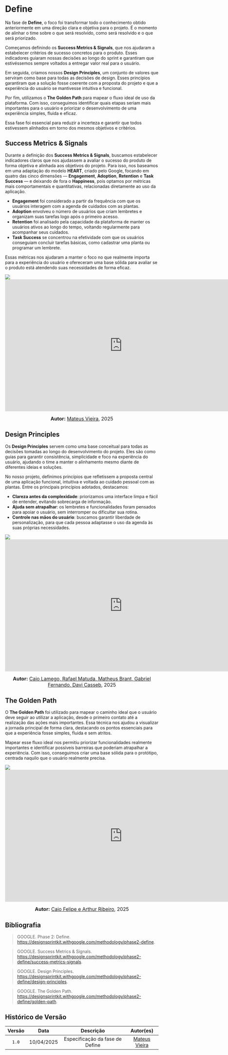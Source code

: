 # Define

Na fase de **Define**, o foco foi transformar todo o conhecimento obtido anteriormente em uma direção clara e objetiva para o projeto. É o momento de alinhar o time sobre o que será resolvido, como será resolvido e o que será priorizado.

Começamos definindo os **Success Metrics & Signals**, que nos ajudaram a estabelecer critérios de sucesso concretos para o produto. Esses indicadores guiaram nossas decisões ao longo do sprint e garantiram que estivéssemos sempre voltados a entregar valor real para o usuário.

Em seguida, criamos nossos **Design Principles**, um conjunto de valores que serviram como base para todas as decisões de design. Esses princípios garantiram que a solução fosse coerente com a proposta do projeto e que a experiência do usuário se mantivesse intuitiva e funcional.

Por fim, utilizamos o **The Golden Path** para mapear o fluxo ideal de uso da plataforma. Com isso, conseguimos identificar quais etapas seriam mais importantes para o usuário e priorizar o desenvolvimento de uma experiência simples, fluida e eficaz.

Essa fase foi essencial para reduzir a incerteza e garantir que todos estivessem alinhados em torno dos mesmos objetivos e critérios.

## Success Metrics & Signals

Durante a definição dos **Success Metrics & Signals**, buscamos estabelecer indicadores claros que nos ajudassem a avaliar o sucesso do produto de forma objetiva e alinhada aos objetivos do projeto. Para isso, nos baseamos em uma adaptação do modelo **HEART**, criado pelo Google, focando em quatro das cinco dimensões — **Engagement**, **Adoption**, **Retention** e **Task Success** — e deixando de fora o **Happiness**, pois optamos por métricas mais comportamentais e quantitativas, relacionadas diretamente ao uso da aplicação.

- **Engagement** foi considerado a partir da frequência com que os usuários interagem com a agenda de cuidados com as plantas.
- **Adoption** envolveu o número de usuários que criam lembretes e organizam suas tarefas logo após o primeiro acesso.
- **Retention** foi analisado pela capacidade da plataforma de manter os usuários ativos ao longo do tempo, voltando regularmente para acompanhar seus cuidados.
- **Task Success** se concentrou na efetividade com que os usuários conseguiam concluir tarefas básicas, como cadastrar uma planta ou programar um lembrete.

Essas métricas nos ajudaram a manter o foco no que realmente importa para a experiência do usuário e ofereceram uma base sólida para avaliar se o produto está atendendo suas necessidades de forma eficaz.

<img src="../../assets/successmetrics.jpg" />

<iframe width="768" height="432" src="https://miro.com/app/embed/uXjVIG9iqTs=/?pres=1&frameId=3458764623961302358&embedId=165185803284" frameborder="0" scrolling="no" allow="fullscreen; clipboard-read; clipboard-write" allowfullscreen></iframe>

<font size="3"><p style="text-align: center"><b>Autor:</b>  [Mateus Vieira](/), 2025</p></font>

## Design Principles

Os **Design Principles** servem como uma base conceitual para todas as decisões tomadas ao longo do desenvolvimento do projeto. Eles são como guias para garantir consistência, simplicidade e foco na experiência do usuário, ajudando o time a manter o alinhamento mesmo diante de diferentes ideias e soluções.

No nosso projeto, definimos princípios que refletissem a proposta central de uma aplicação funcional, intuitiva e voltada ao cuidado pessoal com as plantas. Entre os principais princípios adotados, destacamos:

- **Clareza antes da complexidade**: priorizamos uma interface limpa e fácil de entender, evitando sobrecarga de informação.
- **Ajuda sem atrapalhar**: os lembretes e funcionalidades foram pensados para apoiar o usuário, sem interromper ou dificultar sua rotina.
- **Controle nas mãos do usuário**: buscamos garantir liberdade de personalização, para que cada pessoa adaptasse o uso da agenda às suas próprias necessidades.

<img src="../../assets/designprincipals.jpg" />

<iframe width="768" height="432" src="https://miro.com/app/embed/uXjVIG9iqTs=/?pres=1&frameId=3458764623961302807&embedId=201133393028" frameborder="0" scrolling="no" allow="fullscreen; clipboard-read; clipboard-write" allowfullscreen></iframe>

<font size="3"><p style="text-align: center"><b>Autor:</b>  [Caio Lamego, Rafael Matuda, Matheus Brant, Gabriel Fernando, Davi Casseb](/), 2025</p></font>

## The Golden Path

O **The Golden Path** foi utilizado para mapear o caminho ideal que o usuário deve seguir ao utilizar a aplicação, desde o primeiro contato até a realização das ações mais importantes. Essa técnica nos ajudou a visualizar a jornada principal de forma clara, destacando os pontos essenciais para que a experiência fosse simples, fluida e sem atritos.

Mapear esse fluxo ideal nos permitiu priorizar funcionalidades realmente importantes e identificar possíveis barreiras que poderiam atrapalhar a experiência. Com isso, conseguimos criar uma base sólida para o protótipo, centrada naquilo que o usuário realmente precisa.

<img src="../../assets/goldenpath.jpg" />

<iframe width="768" height="432" src="https://miro.com/app/embed/uXjVIG9iqTs=/?pres=1&frameId=3458764623961388025&embedId=394900275571" frameborder="0" scrolling="no" allow="fullscreen; clipboard-read; clipboard-write" allowfullscreen></iframe>

<font size="3"><p style="text-align: center"><b>Autor:</b>  [Caio Felipe e Arthur Ribeiro](/), 2025</p></font>

## Bibliografia

> GOOGLE. Phase 2: Define. https://designsprintkit.withgoogle.com/methodology/phase2-define.

> GOOGLE. Success Metrics & Signals. https://designsprintkit.withgoogle.com/methodology/phase2-define/success-metrics-signals.

> GOOGLE. Design Principles. https://designsprintkit.withgoogle.com/methodology/phase2-define/design-principles.

> GOOGLE. The Golden Path. https://designsprintkit.withgoogle.com/methodology/phase2-define/golden-path.

## Histórico de Versão

| Versão | Data | Descrição | Autor(es) |
| :-: | :-: | :-: | :-: |
| `1.0` | 10/04/2025  | Especificação da fase de Define | [Mateus Vieira](https://github.com/mateusvrs) |

